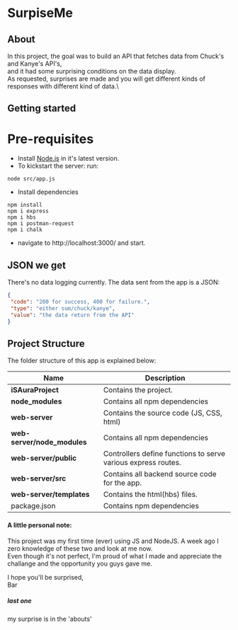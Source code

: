 # SurpiseMe

## About
In this project, the goal was to build an API that fetches data from Chuck's and Kanye's API's,\
and it had some surprising conditions on the data display.\
As requested, surprises are made and you will get different kinds of responses with different kind of data.\

## Getting started
# Pre-requisites
- Install [Node.js](https://nodejs.org/en/) in it's latest version.
- To kickstart the server: run:
```
node src/app.js
```

- Install dependencies
```
npm install
npm i express
npm i hbs
npm i postman-request
npm i chalk
```
- navigate to http://localhost:3000/ and start.
## JSON we get
There's no data logging currently.
The data sent from the app is  a JSON:
```json
{
 "code": "200 for success, 400 for failure.",
 "type": "either sum/chuck/kanye",
 "value": "the data return from the API"
}
```
## Project Structure
The folder structure of this app is explained below:

| Name | Description |
| --------------------------- | --------------------------------------------------------------------------------------------- |
| **iSAuraProject**           | Contains the project.                                                                         |
| **node_modules**            | Contains all  npm dependencies                                                                |
| **web-server**              | Contains the source code (JS, CSS, html)                                                      |
| **web-server/node_modules** | Contains all  npm dependencies                                                                |
| **web-server/public**       | Controllers define functions to serve various express routes.                                 |
| **web-server/src**          | Contains all backend source code for the app.                                                 |
| **web-server/templates**    | Contains the html(hbs) files.                                                                 |
| package.json                | Contains npm dependencies                                                                     |

#### A little personal note:
This project was my first time (ever) using JS and NodeJS. A week ago I zero knowledge of these two and look at me now.\
Even though it's not perfect, I'm proud of what I made and appreciate the challange and the opportunity you guys gave me.

I hope you'll be surprised,\
Bar











##### last one
my surprise is in the 'abouts'
